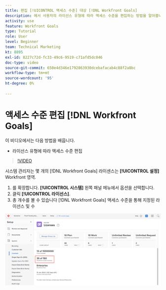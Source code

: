 ```yaml
---
title: 편집 [!UICONTROL 액세스 수준] 대상 [!DNL Workfront Goals]
description: 에서 사용자의 라이선스 유형에 따라 액세스 수준을 편집하는 방법을 알아봅니다. [!DNL Workfront Goals].
activity: use
feature: Workfront Goals
type: Tutorial
role: User
level: Beginner
team: Technical Marketing
kt: 8895
exl-id: 8227c72d-fc33-49c6-9519-c71afd5dc046
doc-type: video
source-git-commit: 650e4d346e1792863930dcebafacab4c88f2a8bc
workflow-type: tm+mt
source-wordcount: '95'
ht-degree: 0%

---
```


# 액세스 수준 편집 [!DNL Workfront Goals]

이 비디오에서는 다음 방법을 배웁니다.

* 라이선스 유형에 따라 액세스 수준 편집

>[!VIDEO](https://video.tv.adobe.com/v/335189/?quality=12&learn=on)

시스템 관리자는 몇 개의 [!DNL Workfront Goals] 라이센스는 **[!UICONTROL 설정]** Workfront 영역.

1. 를 확장합니다. **[!UICONTROL 시스템]** 왼쪽 패널 메뉴에서 옵션을 선택합니다.
1. 클릭 **[!UICONTROL 라이선스]**.
1. 총 개수를 볼 수 있습니다 [!DNL Workfront Goals] 액세스 수준을 통해 지정된 라이선스 및 수

![숫자 스크린샷 [!DNL Workfront Goals] 의 설정 영역에 있는 라이선스 [!DNL Workfront]](assets/02-workfront-goals-licenses.png)
